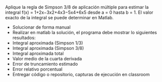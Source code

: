 Aplique la regla de Simpson 3/8 de aplicación múltiple para estimar la integral f(x) = 1+2x−3x2+4x3−5x4+6x5
desde a = 0 hasta b = 1. El valor exacto de la integral se puede determinar en Matlab.
- Solucionar de forma manual
- Realizar en matlab la solución, el programa debe mostrar lo siguientes resultados:
- Integral aproximada (Simpson 1/3)
- Integral aproximada (Simpson 3/8)
- Integral aproximada total
- Valor medio de la cuarta derivada
- Error de truncamiento estimado
- Error relativo porcentual
- Entregar código o repositorio, capturas de ejecución en classroom
